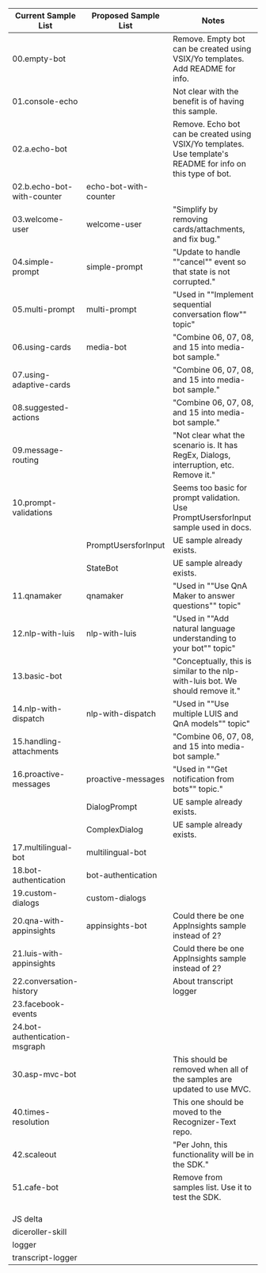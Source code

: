 | Current Sample List           | Proposed Sample List  | Notes                                                                                                        | 
|-------------------------------|-----------------------|--------------------------------------------------------------------------------------------------------------| 
| 00.empty-bot                  |                       | Remove. Empty bot can be created using VSIX/Yo templates. Add README for info.                               | 
| 01.console-echo               |                       | Not clear with the benefit is of having this sample.                                                         | 
| 02.a.echo-bot                 |                       | Remove. Echo bot can be created using VSIX/Yo templates. Use template's README for info on this type of bot. | 
| 02.b.echo-bot-with-counter    | echo-bot-with-counter |                                                                                                              | 
| 03.welcome-user               | welcome-user          | "Simplify by removing cards/attachments, and fix bug."                                                       | 
| 04.simple-prompt              | simple-prompt         | "Update to handle ""cancel"" event so that state is not corrupted."                                          | 
| 05.multi-prompt               | multi-prompt          | "Used in ""Implement sequential conversation flow"" topic"                                                   | 
| 06.using-cards                | media-bot             | "Combine 06, 07, 08, and 15 into media-bot sample."                                                          | 
| 07.using-adaptive-cards       |                       | "Combine 06, 07, 08, and 15 into media-bot sample."                                                          | 
| 08.suggested-actions          |                       | "Combine 06, 07, 08, and 15 into media-bot sample."                                                          | 
| 09.message-routing            |                       | "Not clear what the scenario is. It has RegEx, Dialogs, interruption, etc. Remove it."                       | 
| 10.prompt-validations         |                       | Seems too basic for prompt validation. Use PromptUsersforInput sample used in docs.                          | 
|                               | PromptUsersforInput   | UE sample already exists.                                                                                    | 
|                               | StateBot              | UE sample already exists.                                                                                    | 
| 11.qnamaker                   | qnamaker              | "Used in ""Use QnA Maker to answer questions"" topic"                                                        | 
| 12.nlp-with-luis              | nlp-with-luis         | "Used in ""Add natural language understanding to your bot"" topic"                                           | 
| 13.basic-bot                  |                       | "Conceptually, this is similar to the nlp-with-luis bot. We should remove it."                               | 
| 14.nlp-with-dispatch          | nlp-with-dispatch     | "Used in ""Use multiple LUIS and QnA models"" topic"                                                         | 
| 15.handling-attachments       |                       | "Combine 06, 07, 08, and 15 into media-bot sample."                                                          | 
| 16.proactive-messages         | proactive-messages    | "Used in ""Get notification from bots"" topic."                                                              | 
|                               | DialogPrompt          | UE sample already exists.                                                                                    | 
|                               | ComplexDialog         | UE sample already exists.                                                                                    | 
| 17.multilingual-bot           | multilingual-bot      |                                                                                                              | 
| 18.bot-authentication         | bot-authentication    |                                                                                                              | 
| 19.custom-dialogs             | custom-dialogs        |                                                                                                              | 
| 20.qna-with-appinsights       | appinsights-bot       | Could there be one AppInsights sample instead of 2?                                                          | 
| 21.luis-with-appinsights      |                       | Could there be one AppInsights sample instead of 2?                                                          | 
| 22.conversation-history       |                       | About transcript logger                                                                                      | 
| 23.facebook-events            |                       |                                                                                                              | 
| 24.bot-authentication-msgraph |                       |                                                                                                              | 
| 30.asp-mvc-bot                |                       | This should be removed when all of the samples are updated to use MVC.                                       | 
| 40.times-resolution           |                       | This one should be moved to the Recognizer-Text repo.                                                        | 
| 42.scaleout                   |                       | "Per John, this functionality will be in the SDK."                                                           | 
| 51.cafe-bot                   |                       | Remove from samples list. Use it to test the SDK.                                                            | 
|                               |                       |                                                                                                              | 
|                               |                       |                                                                                                              | 
|                               |                       |                                                                                                              | 
| JS delta                      |                       |                                                                                                              | 
| diceroller-skill              |                       |                                                                                                              | 
| logger                        |                       |                                                                                                              | 
| transcript-logger             |                       |                                                                                                              | 
